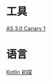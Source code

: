 # 工具
[AS 3.0 Canary 1](http://android.jobbole.com/85422/)

# 语言
[Kotlin 初探](http://android.jobbole.com/85405/)
